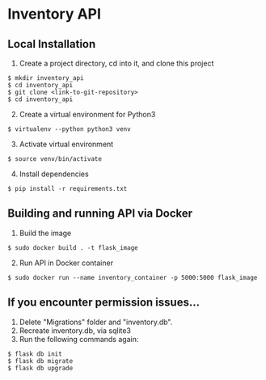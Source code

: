 # Inventory API

## Local Installation

  1. Create a project directory, cd into it, and clone this project
  
    $ mkdir inventory_api
    $ cd inventory_api
    $ git clone <link-to-git-repository>
    $ cd inventory_api

  2. Create a virtual environment for Python3 

    $ virtualenv --python python3 venv
    
  3. Activate virtual environment
  
    $ source venv/bin/activate
    
  4. Install dependencies
  
    $ pip install -r requirements.txt
    
## Building and running API via Docker

  1. Build the image
  
    $ sudo docker build . -t flask_image
    
  2. Run API in Docker container
  
    $ sudo docker run --name inventory_container -p 5000:5000 flask_image

## If you encounter permission issues...
  1. Delete "Migrations" folder and "inventory.db". 
  2. Recreate inventory.db, via sqlite3
  3. Run the following commands again:
  
    $ flask db init
    $ flask db migrate
    $ flask db upgrade
    
    

